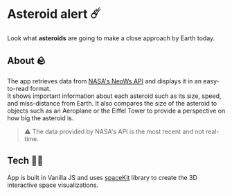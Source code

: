 # Asteroid alert ☄️
Look what **asteroids** are going to make a close approach by Earth today. 

## About 🪨
The app retrieves data from [NASA's NeoWs API](https://api.nasa.gov) and displays it in an easy-to-read format. <br>
It shows important information about each asteroid such as its size, speed, and miss-distance from Earth. It also compares the size of the asteroid to objects such as an Aeroplane or the Eiffel Tower to provide a perspective on how big the asteroid is. 
> ⚠️ The data provided by NASA's API is the most recent and not real-time. 

## Tech 🧑‍💻
App is built in Vanilla JS and uses [spaceKit](https://github.com/typpo/spacekit) library to create the 3D interactive space visualizations. 